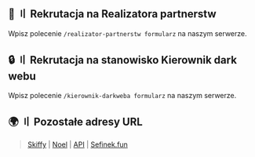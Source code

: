 ## 🤝 〢 Rekrutacja na Realizatora partnerstw
Wpisz polecenie `/realizator-partnerstw formularz` na naszym serwerze.

## 🔒 〢 Rekrutacja na stanowisko Kierownik dark webu
Wpisz polecenie `/kierownik-darkweba formularz` na naszym serwerze.

## 🌍 〢 Pozostałe adresy URL
> [Skiffy](https://skiffybot.xyz) | [Noel](https://noel.skiffybot.xyz) | [API](https://api.skiffybot.xyz) | [Sefinek.fun](https://sefinek.fun)